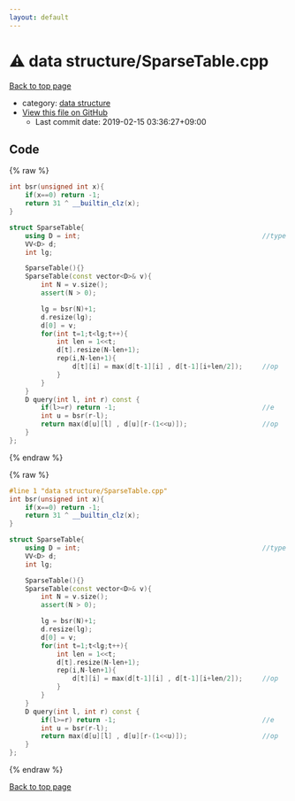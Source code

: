 ```yaml
---
layout: default
---
```


<!-- mathjax config similar to math.stackexchange -->
<script type="text/javascript" async
  src="https://cdnjs.cloudflare.com/ajax/libs/mathjax/2.7.5/MathJax.js?config=TeX-MML-AM_CHTML">
</script>
<script type="text/x-mathjax-config">
  MathJax.Hub.Config({
    TeX: { equationNumbers: { autoNumber: "AMS" }},
    tex2jax: {
      inlineMath: [ ['$','$'] ],
      processEscapes: true
    },
    "HTML-CSS": { matchFontHeight: false },
    displayAlign: "left",
    displayIndent: "2em"
  });
</script>

<script type="text/javascript" src="https://cdnjs.cloudflare.com/ajax/libs/jquery/3.4.1/jquery.min.js"></script>
<script src="https://cdn.jsdelivr.net/npm/jquery-balloon-js@1.1.2/jquery.balloon.min.js" integrity="sha256-ZEYs9VrgAeNuPvs15E39OsyOJaIkXEEt10fzxJ20+2I=" crossorigin="anonymous"></script>
<script type="text/javascript" src="../../assets/js/copy-button.js"></script>
<link rel="stylesheet" href="../../assets/css/copy-button.css" />


# :warning: data structure/SparseTable.cpp

<a href="../../index.html">Back to top page</a>

* category: <a href="../../index.html#37305dfb5e3ae8ec66b10a691aedead8">data structure</a>
* <a href="{{ site.github.repository_url }}/blob/master/data structure/SparseTable.cpp">View this file on GitHub</a>
    - Last commit date: 2019-02-15 03:36:27+09:00




## Code

<a id="unbundled"></a>
{% raw %}
```cpp
int bsr(unsigned int x){
	if(x==0) return -1;
	return 31 ^ __builtin_clz(x);
}

struct SparseTable{
	using D = int;												//type
	VV<D> d;
	int lg;

	SparseTable(){}
	SparseTable(const vector<D>& v){
		int N = v.size();
		assert(N > 0);

		lg = bsr(N)+1;
		d.resize(lg);
		d[0] = v;
		for(int t=1;t<lg;t++){
			int len = 1<<t;
			d[t].resize(N-len+1);
			rep(i,N-len+1){
				d[t][i] = max(d[t-1][i] , d[t-1][i+len/2]);		//op
			}
		}
	}
	D query(int l, int r) const {
		if(l>=r) return -1;										//e
		int u = bsr(r-l);
		return max(d[u][l] , d[u][r-(1<<u)]);					//op
	}
};

```
{% endraw %}

<a id="bundled"></a>
{% raw %}
```cpp
#line 1 "data structure/SparseTable.cpp"
int bsr(unsigned int x){
	if(x==0) return -1;
	return 31 ^ __builtin_clz(x);
}

struct SparseTable{
	using D = int;												//type
	VV<D> d;
	int lg;

	SparseTable(){}
	SparseTable(const vector<D>& v){
		int N = v.size();
		assert(N > 0);

		lg = bsr(N)+1;
		d.resize(lg);
		d[0] = v;
		for(int t=1;t<lg;t++){
			int len = 1<<t;
			d[t].resize(N-len+1);
			rep(i,N-len+1){
				d[t][i] = max(d[t-1][i] , d[t-1][i+len/2]);		//op
			}
		}
	}
	D query(int l, int r) const {
		if(l>=r) return -1;										//e
		int u = bsr(r-l);
		return max(d[u][l] , d[u][r-(1<<u)]);					//op
	}
};

```
{% endraw %}

<a href="../../index.html">Back to top page</a>


